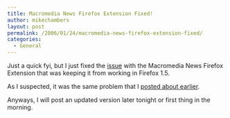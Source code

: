 ```yaml
---
title: Macromedia News Firefox Extension Fixed!
author: mikechambers
layout: post
permalink: /2006/01/24/macromedia-news-firefox-extension-fixed/
categories:
  - General
---
```



Just a quick fyi, but I just fixed the [issue][1] with the Macromedia News Firefox Extension that was keeping it from working in Firefox 1.5.

As I suspected, it was the same problem that I [posted about earlier][2].

Anyways, I will post an updated version later tonight or first thing in the morning.

 [1]: http://weblogs.macromedia.com/mesh/archives/2005/12/macromedia_news_4.cfm
 [2]: http://weblogs.macromedia.com/mesh/archives/2006/01/removing_html_e.cfm